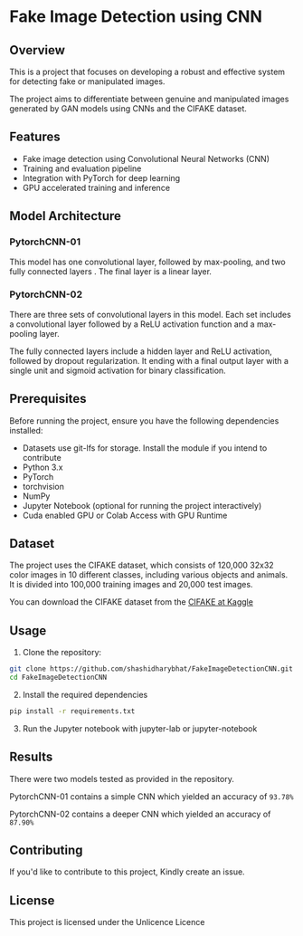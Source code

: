 # Fake Image Detection using CNN

## Overview

This is a project that focuses on developing a robust and effective system for detecting fake or manipulated images.

The project aims to differentiate between genuine and manipulated images generated by GAN models using CNNs and the CIFAKE dataset.

## Features

- Fake image detection using Convolutional Neural Networks (CNN)
- Training and evaluation pipeline
- Integration with PyTorch for deep learning
- GPU accelerated training and inference

## Model Architecture

### PytorchCNN-01

This model has one convolutional layer, followed by max-pooling, and two fully connected layers .
The final layer is a linear layer.

### PytorchCNN-02 

There are three sets of convolutional layers in this model. 
Each set includes a convolutional layer followed by a ReLU activation function and a max-pooling layer.

The fully connected layers include a hidden layer and ReLU activation, followed by dropout regularization.
It ending with a final output layer with a single unit and sigmoid activation for binary classification.

## Prerequisites

Before running the project, ensure you have the following dependencies installed:
- Datasets use git-lfs for storage. Install the module if you intend to contribute
- Python 3.x
- PyTorch 
- torchvision
- NumPy
- Jupyter Notebook (optional for running the project interactively)
- Cuda enabled GPU or Colab Access with GPU Runtime

## Dataset

The project uses the CIFAKE dataset, which consists of 120,000 32x32 color images in 10 different classes, including various objects and animals. It is divided into 100,000 training images and 20,000 test images.

You can download the CIFAKE dataset from the [CIFAKE at Kaggle](https://www.kaggle.com/datasets/birdy654/cifake-real-and-ai-generated-synthetic-images?datasetId=3041726)

## Usage

1. Clone the repository:

```bash
git clone https://github.com/shashidharybhat/FakeImageDetectionCNN.git
cd FakeImageDetectionCNN
```
2. Install the required dependencies

```bash
pip install -r requirements.txt
```

3. Run the Jupyter notebook with jupyter-lab or jupyter-notebook

## Results

There were two models tested as provided in the repository. 

PytorchCNN-01 contains a simple CNN which yielded an accuracy of `93.78%`

PytorchCNN-02 contains a deeper CNN which yielded an accuracy of `87.90%`


## Contributing

If you'd like to contribute to this project, Kindly create an issue.

## License

This project is licensed under the Unlicence Licence
